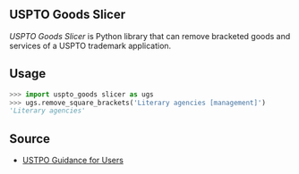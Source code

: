 **USPTO Goods Slicer**
---
_USPTO Goods Slicer_ is Python library that can remove bracketed goods and services of a USPTO trademark application.

Usage
---
```python
>>> import uspto_goods slicer as ugs
>>> ugs.remove_square_brackets('Literary agencies [management]')
'Literary agencies'
```

Source
---
* [USTPO Guidance for Users](https://www.uspto.gov/trademark/guides-and-manuals/guidance-users##Brackets)
